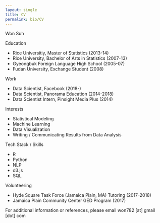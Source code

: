 ```yaml
---
layout: single
title: CV
permalink: bio/CV
---
```


Won Suh

Education
* Rice Universitiy, Master of Statistics (2013-14)
* Rice University, Bachelor of Arts in Statistics (2007-13)
* Gyeongbuk Foreign Language High School (2005-07)
* Fudan University, Exchange Student (2008)

Work
* Data Scientist, Facebook (2018-)
* Data Scientist, Panorama Education (2014-2018)
* Data Scientist Intern, Pinsight Media Plus (2014)

Interests
* Statistical Modeling
* Machine Learning
* Data Visualization
* Writing / Communicating Results from Data Analysis

Tech Stack / Skills
* R
* Python
* NLP
* d3.js
* SQL

Volunteering
* Hyde Square Task Force (Jamaica Plain, MA) Tutoring (2017-2018)
* Jamaica Plain Community Center GED Program (2017)

For additional information or references, please email won782 [at] gmail [dot] com
